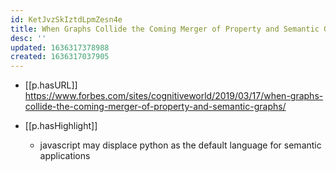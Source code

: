 ```yaml
---
id: KetJvzSkIztdLpmZesn4e
title: When Graphs Collide the Coming Merger of Property and Semantic Graphs
desc: ''
updated: 1636317378988
created: 1636317037905
---
```



- [[p.hasURL]] https://www.forbes.com/sites/cognitiveworld/2019/03/17/when-graphs-collide-the-coming-merger-of-property-and-semantic-graphs/

- [[p.hasHighlight]]
  - javascript may displace python as the default language for semantic applications

